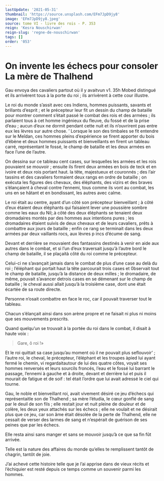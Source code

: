 ```yaml
---
lastUpdate: '2021-05-31'
thumbnail: 'https://source.unsplash.com/EFm7JpD9jy8'
image: 'EFm7JpD9jy8.jpeg'
source: tome VI - livre des rois - P. 353
reign: 'Kesra Nouschirwan'
reign-slug: 'regne-de-nouschirwan'
tags: []
order: '053'
---
```


# On invente les échecs pour consoler La mère de Thalhend

Gau envoya des cavaliers partout où il y avaitvun v1. 35h
Mobed distingué et ils arrivèrent tous à la porte du roi ; ils arrivèrent à cette cour illustre.

Le roi du monde s’assit avec ces Indiens, hommes puissants, savants et brillants d’esprit ; et le précepteur leur fit un dessin du champ de bataille pour montrer comment s’était passé le combat des rois et des armées ; ils parlaient tous à cet homme ingénieux du fleuve, du fossé et de la prise d’eau ; aucun d’eux ne dormit pendant cette nuit et ils n’ouvrirent pas entre eux les lèvres sur autre chose. ’
Lorsque le son des timbales se fit entendre sur le Meîdan, ces hommes pleins d’expérience se firent apporter du bois d’ébène et deux hommes puissants et bienveillants en firent un tableau carré, représentant le fossé, le champ de bataille et les deux armées en face l’une de l’autre.

On dessina sur ce tableau cent cases, sur lesquelles les armées et les rois pouvaient se mouvoir ; ensuite ils firent deux armées en bois de teck et en ivoire et deux rois portant haut. la tête, majestueux et couronnés ; des l’air tassins et des cavaliers formaient deux rangs en ordre de bataille ; on exécuta les figures des chevaux, des éléphants, des vizirs et des braves s’élançaient à cheval contre l’ennemi, tous comme ils vont au combat, les uns en se hâtant et en bondissant, les autres avec calme.

Le roi était au centre, ayant d’un côté son précepteur bienveillant ; à côté d’eux étaient deux éléphants qui faisaient lever une poussière sombre comme les eaux du Nil;.à côté des deux éléphants se tenaient deux dromadaires montés par des hommes aux intentions pures ; les dromadaires étaient suivis de deux chevaux et de leurs cavaliers, prêts à combattre aux jours de bataille ; enfin ce rang se terminait dans les deux armées par deux vaillants rocs, aux lèvres p incs d’écume de sang.

Devant et derrière se mouvaient des fantassins destinés à venir en aide aux autres dans le combat, et si l’un d’eux traversait jusqu’à l’autre bord le champ de bataille, il se plaçaità côté du roi comme le précepteur.

Celui-ci ne s’avançait jamais dans le combat de plus d’une case au delà du roi ; l’éléphant qui portait haut la tête parcourait trois cases et 0bservait tout le champ de bataille, jusqu’à la distance de deux milles ; le dromadaire, de même, pouvait s’avancer detrois cases en se démenant sur le champ de bataille ; le cheval aussi allait jusqu’à la troisième case, dont une était écartée de sa route directe.

Personne n’osait combattre en face le roc, car il pouvait traverser tout le tableau.

Chacun s’élançait ainsi dans son arène propre et ne faisait ni plus ni moins que ses mouvements prescrits.

Quand quelqu’un se trouvait à la portée du roi dans le combat, il disait à haute voix :

> Gare, ô roi !»

Et le roi quittait sa case jusqu’au moment où il ne pouvait plus seflouvoir’ ; l’autre roi, le cheval, le précepteur, l’éléphant et les troupes àpied lui ayant fermé le chemin, vi regardaitautour de lui des quatre côtes, voyait ses hommes renversés et leurs sourcils froncés, l’eau et le fossé lui barrant le passage, l’ennemi à gauche et à droite, devant et derrière lui et puis il mourait de fatigue et de soif : tel était l’ordre que lui avait adressé le ciel qui tourne.

Gau, le noble et bienveillant roi, avait vivement désiré ce jeu d’échecs qui représentaitle son de Thalhend ; sa mère l’étudia, le cœur gonflé de sang par le deuil de son fils ; elle restait jour et nuit pleine de douleur et de colère, les deux yeux attachés sur les échecs ; elle ne voulait et ne désirait plus que ce jeu, car son âme était désolée de la perte de Thalhend, elle ne cessait de verser des larmes de sang et n’espérait de guérison de ses peines que par les échecs.

Elle resta ainsi sans manger et sans se mouvoir jusqu’à ce que sa fin fût arrivée.

Telle est la nature des affaires du monde qu’elles te remplissent tantôt de chagrin, tantôt de joie.

J’ai achevé cette histoire telle que je l’ai apprise dans de vieux récits et l’échiquier est resté depuis ce temps comme un souvenir parmi les hommes.
